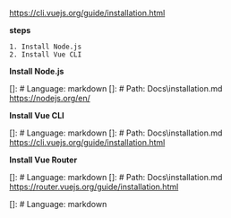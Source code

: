 https://cli.vuejs.org/guide/installation.html

**steps**

    1. Install Node.js
    2. Install Vue CLI

**Install Node.js**

[]: # Language: markdown
[]: # Path: Docs\installation.md
https://nodejs.org/en/

**Install Vue CLI**

[]: # Language: markdown
[]: # Path: Docs\installation.md
https://cli.vuejs.org/guide/installation.html

**Install Vue Router**

[]: # Language: markdown
[]: # Path: Docs\installation.md
https://router.vuejs.org/guide/installation.html


[]: # Language: markdown